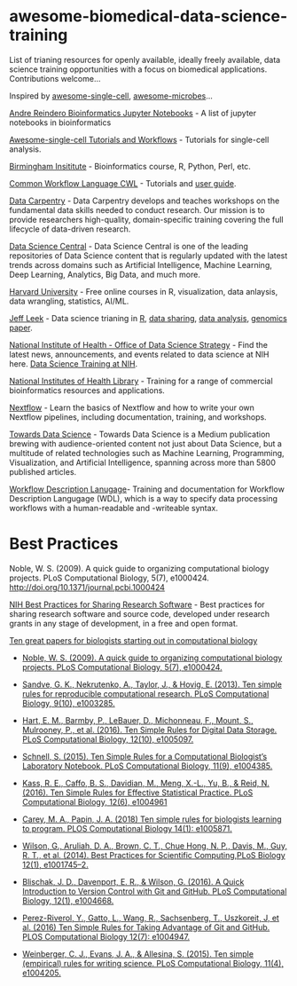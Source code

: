 # awesome-biomedical-data-science-training
List of trianing resources for openly available, ideally freely available, data science training opportunities with a focus on biomedical applications. Contributions welcome...  

Inspired by [awesome-single-cell](https://github.com/seandavi/awesome-single-cell/blob/master/README.md), [awesome-microbes](https://github.com/stevetsa/awesome-microbes)...

[Andre Reindero Bioinformatics Jupyter Notebooks](https://gist.github.com/afrendeiro/8fa43f074a64590c67c30ec7b3141cb7) - A list of jupyter notebooks in bioinformatics

[Awesome-single-cell Tutorials and Workflows](https://github.com/seandavi/awesome-single-cell#tutorials-and-workflows) - Tutorials for single-cell analysis.

[Birmingham Insititute](https://www.bioinformatics.babraham.ac.uk/training.html) - Bioinformatics course, R, Python, Perl, etc.

[Common Workflow Language CWL](https://github.com/screx/cwl-tutorial) - Tutorials and [user guide](https://www.commonwl.org/user_guide/).

[Data Carpentry](https://datacarpentry.org/) - Data Carpentry develops and teaches workshops on the fundamental data skills needed to conduct research. Our mission is to provide researchers high-quality, domain-specific training covering the full lifecycle of data-driven research.  

[Data Science Central](https://www.datasciencecentral.com/) - Data Science Central is one of the leading repositories of Data Science content that is regularly updated with the latest trends across domains such as Artificial Intelligence, Machine Learning, Deep Learning, Analytics, Big Data, and much more.  

[Harvard University](https://online-learning.harvard.edu/subject/data-science) - Free online courses in R, visualization, data anlaysis, data wrangling, statistics, AI/ML.  

[Jeff Leek](https://github.com/jtleek) - Data science trianing in [R](https://github.com/jtleek/rpackages), [data sharing](https://github.com/jtleek/datasharing), [data analysis](https://github.com/jtleek/dataanalysis), [genomics paper](https://github.com/jtleek/genomicspapers). 

[National Institute of Health - Office of Data Science Strategy](https://datascience.nih.gov/news) - Find the latest news, announcements, and events related to data science at NIH here.  [Data Science Training at NIH](https://datascience.nih.gov/data-science-training-resources).  

[National Institutes of Health Library](https://www.nihlibrary.nih.gov/services/bioinformatics-support/online-bioinformatics-tutorials) - Training for a range of commercial bioinformatics resources and applications.

[Nextflow](https://nf-co.re/usage/nextflow) - Learn the basics of Nextflow and how to write your own Nextflow pipelines, including documentation, training, and workshops.

[Towards Data Science](https://towardsdatascience.com/) - Towards Data Science is a Medium publication brewing with audience-oriented content not just about Data Science, but a multitude of related technologies such as Machine Learning, Programming, Visualization, and Artificial Intelligence, spanning across more than 5800 published articles.  

[Workflow Description Lanugage](https://openwdl.org/)- Training and documentation for Workflow Description Langugage (WDL), which is a way to specify data processing workflows with a human-readable and -writeable syntax. 

# Best Practices


Noble, W. S. (2009). A quick guide to organizing computational biology projects. PLoS Computational Biology, 5(7), e1000424. http://doi.org/10.1371/journal.pcbi.1000424

[NIH Best Practices for Sharing Research Software](https://github.com/seandavi/awesome-single-cell#tutorials-and-workflows) - Best practices for sharing research software and source code, developed under research grants in any stage of development, in a free and open format.

[Ten great papers for biologists starting out in computational biology](https://widdowquinn.github.io/ten_great_papers/)

 - [Noble, W. S. (2009). A quick guide to organizing computational biology projects. PLoS Computational Biology, 5(7), e1000424.](http://doi.org/10.1371/journal.pcbi.1000424)

- [Sandve, G. K., Nekrutenko, A., Taylor, J., & Hovig, E. (2013). Ten simple rules for reproducible computational research. PLoS Computational Biology, 9(10), e1003285.](http://doi.org/10.1371/journal.pcbi.1003285)

- [Hart, E. M., Barmby, P., LeBauer, D., Michonneau, F., Mount, S., Mulrooney, P., et al. (2016). Ten Simple Rules for Digital Data Storage. PLoS Computational Biology, 12(10), e1005097.](http://doi.org/10.1371/journal.pcbi.1005097)

- [Schnell, S. (2015). Ten Simple Rules for a Computational Biologist’s Laboratory Notebook. PLoS Computational Biology, 11(9), e1004385.](http://doi.org/10.1371/journal.pcbi.1004385)

- [Kass, R. E., Caffo, B. S., Davidian, M., Meng, X.-L., Yu, B., & Reid, N. (2016). Ten Simple Rules for Effective Statistical Practice. PLoS Computational Biology, 12(6), e1004961](http://doi.org/10.1371/journal.pcbi.1004961)

- [Carey, M. A., Papin, J. A. (2018) Ten simple rules for biologists learning to program. PLOS Computational Biology 14(1): e1005871.](https://doi.org/10.1371/journal.pcbi.1005871)

- [Wilson, G., Aruliah, D. A., Brown, C. T., Chue Hong, N. P., Davis, M., Guy, R. T., et al. (2014). Best Practices for Scientific Computing,PLoS Biology 12(1), e1001745–2.](http://doi.org/10.1371/journal.pbio.1001745)

- [Blischak, J. D., Davenport, E. R., & Wilson, G. (2016). A Quick Introduction to Version Control with Git and GitHub. PLoS Computational Biology, 12(1), e1004668.](http://doi.org/10.1371/journal.pcbi.1004668)

- [Perez-Riverol, Y., Gatto, L., Wang, R., Sachsenberg, T., Uszkoreit, J, et al. (2016) Ten Simple Rules for Taking Advantage of Git and GitHub. PLOS Computational Biology 12(7): e1004947.](https://doi.org/10.1371/journal.pcbi.1004947)

- [Weinberger, C. J., Evans, J. A., & Allesina, S. (2015). Ten simple (empirical) rules for writing science. PLoS Computational Biology, 11(4), e1004205.](http://doi.org/10.1371/journal.pcbi.1004205)



